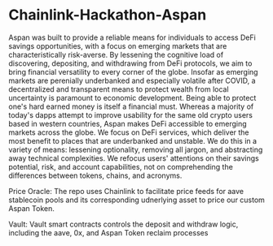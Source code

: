 # Chainlink-Hackathon-Aspan

Aspan was built to provide a reliable means for individuals to access DeFi savings opportunities, with a focus on emerging markets that are characteristically risk-averse. By lessening the cognitive load of discovering, depositing, and withdrawing from DeFi protocols, we aim to bring financial versatility to every corner of the globe. Insofar as emerging markets are perenially underbanked and especially volatile after COVID, a decentralized and transparent means to protect wealth from local uncertainty is paramount to economic development. Being able to protect one's hard earned money is itself a financial must.
Whereas a majority of today's dapps attempt to improve usability for the same old crypto users based in western countries, Aspan makes DeFi accessible to emerging markets across the globe. We focus on DeFi services, which deliver the most benefit to places that are underbanked and unstable. We do this in a variety of means: lessening optionality, removing all jargon, and abstracting away technical complexities. We refocus users' attentions on their savings potential, risk, and account capabilities, not on comprehending the differences between tokens, chains, and acronyms.

Price Oracle: The repo uses Chainlink to facilitate price feeds for aave stablecoin pools and its corresponding udnerlying asset to price our custom Aspan Token.

Vault: Vault smart contracts controls the deposit and withdraw logic, including the aave, 0x, and Aspan Token reclaim processes
